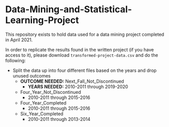 # Data-Mining-and-Statistical-Learning-Project
This repository exists to hold data used for a data mining project completed in April 2021.

In order to replicate the results found in the written project (if you have access to it), please download `transformed-project-data.csv` and do the following:

  - Split the data up into four different files based on the years and drop unused outcomes
      - **OUTCOME NEEDED:** Next_Fall_Not_Discontinued
         - **YEARS NEEDED:** 2010-2011 through 2019-2020
      - Four_Year_Not_Discontinued
         - 2010-2011 through 2015-2016
      - Four_Year_Completed
         - 2010-2011 through 2015-2016
      - Six_Year_Completed
         - 2010-2011 through 2013-2014
